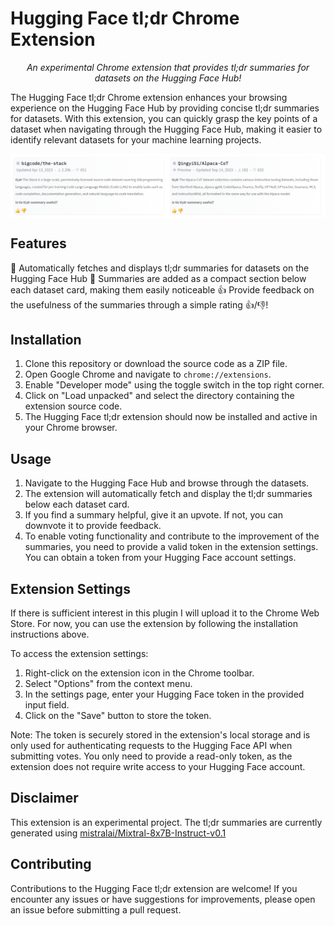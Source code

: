 # Hugging Face tl;dr Chrome Extension

<p style="text-align: center;"><i>An experimental Chrome extension that provides tl;dr summaries for datasets on the Hugging Face Hub!</i></p>

The Hugging Face tl;dr Chrome extension enhances your browsing experience on the Hugging Face Hub by providing concise tl;dr summaries for datasets. With this extension, you can quickly grasp the key points of a dataset when navigating through the Hugging Face Hub, making it easier to identify relevant datasets for your machine learning projects.

<img src="assets/screenshot.png" style="display: block; margin: auto;" alt="Screenshot of the descriptions shown by the Chrome Plugin">

## Features

🤖 Automatically fetches and displays tl;dr summaries for datasets on the Hugging Face Hub
📜 Summaries are added as a compact section below each dataset card, making them easily noticeable
👍 Provide feedback on the usefulness of the summaries through a simple rating 👍/👎!

## Installation

1. Clone this repository or download the source code as a ZIP file.
2. Open Google Chrome and navigate to `chrome://extensions`.
3. Enable "Developer mode" using the toggle switch in the top right corner.
4. Click on "Load unpacked" and select the directory containing the extension source code.
5. The Hugging Face tl;dr extension should now be installed and active in your Chrome browser.

## Usage

1. Navigate to the Hugging Face Hub and browse through the datasets.
2. The extension will automatically fetch and display the tl;dr summaries below each dataset card.
3. If you find a summary helpful, give it an upvote. If not, you can downvote it to provide feedback.
4. To enable voting functionality and contribute to the improvement of the summaries, you need to provide a valid token in the extension settings. You can obtain a token from your Hugging Face account settings.

## Extension Settings

If there is sufficient interest in this plugin I will upload it to the Chrome Web Store. For now, you can use the extension by following the installation instructions above.

To access the extension settings:

1. Right-click on the extension icon in the Chrome toolbar.
2. Select "Options" from the context menu.
3. In the settings page, enter your Hugging Face token in the provided input field.
4. Click on the "Save" button to store the token.

Note: The token is securely stored in the extension's local storage and is only used for authenticating requests to the Hugging Face API when submitting votes. You only need to provide a read-only token, as the extension does not require write access to your Hugging Face account.

## Disclaimer

This extension is an experimental project. The tl;dr summaries are currently generated using [mistralai/Mixtral-8x7B-Instruct-v0.1](https://huggingface.co/mistralai/Mixtral-8x7B-Instruct-v0.1)

## Contributing

Contributions to the Hugging Face tl;dr extension are welcome! If you encounter any issues or have suggestions for improvements, please open an issue before submitting a pull request.
